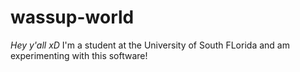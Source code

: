 # wassup-world

_Hey y'all xD_
I'm a student at the University of South FLorida and am experimenting with this software!
